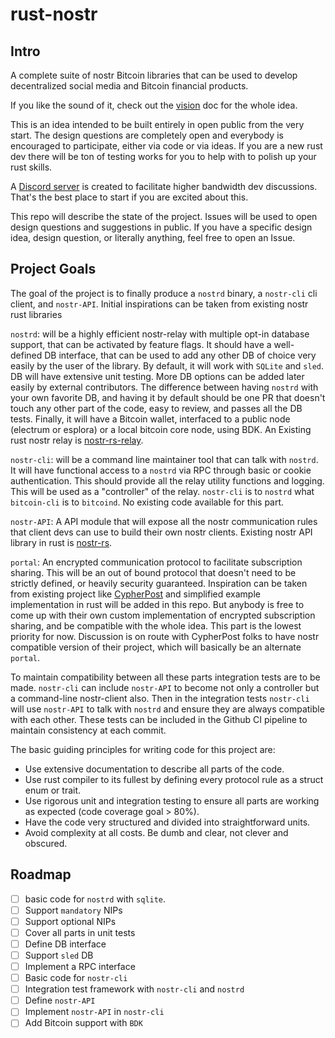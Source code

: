 # rust-nostr

## Intro
A complete suite of nostr Bitcoin libraries that can be used to develop decentralized social media and Bitcoin financial products.

If you like the sound of it, check out the [vision](VISION.md) doc for the whole idea.

This is an idea intended to be built entirely in open public from the very start. The design questions are completely open and everybody is encouraged to participate, either via code or via ideas. If you are a new rust dev there will be ton of testing works for you to help with to polish up your rust skills.

A [Discord server](https://discord.gg/pFZNEFtH) is created to facilitate higher bandwidth dev discussions. That's the best place to start if you are excited about this.

This repo will describe the state of the project. Issues will be used to open design questions and suggestions in public. If you have a specific design idea, design question, or literally anything, feel free to open an Issue.

## Project Goals

The goal of the project is to finally produce a `nostrd` binary, a `nostr-cli` cli client, and `nostr-API`. Initial inspirations can be taken from existing nostr rust libraries

`nostrd`: will be a highly efficient nostr-relay with multiple opt-in database support, that can be activated by feature flags. It should have a well-defined DB interface, that can be used to add any other DB of choice very easily by the user of the library. By default, it will work with `SQLite` and `sled`. DB will have extensive unit testing. More DB options can be added later easily by external contributors. The difference between having `nostrd` with your own favorite DB, and having it by default should be one PR that doesn't touch any other part of the code, easy to review, and passes all the DB tests. Finally, it will have a Bitcoin wallet, interfaced to a public node (electrum or esplora) or a local bitcoin core node, using BDK. An Existing rust nostr relay is [nostr-rs-relay](https://github.com/scsibug/nostr-rs-relay).

`nostr-cli`: will be a command line maintainer tool that can talk with `nostrd`. It will have functional access to a `nostrd` via RPC through basic or cookie authentication. This should provide all the relay utility functions and logging. This will be used as a "controller" of the relay. `nostr-cli` is to `nostrd` what `bitcoin-cli` is to `bitcoind`. No existing code available for this part.

`nostr-API`: A API module that will expose all the nostr communication rules that client devs can use to build their own nostr clients. Existing nostr API library in rust is [nostr-rs](https://github.com/futurepaul/nostr-rs).

`portal`: An encrypted communication protocol to facilitate subscription sharing. This will be an out of bound protocol that doesn't need to be strictly defined, or heavily security guaranteed. Inspiration can be taken from existing project like [CypherPost](https://github.com/i5hi/cypherpost) and simplified example implementation in rust will be added in this repo. But anybody is free to come up with their own custom implementation of encrypted subscription sharing, and be compatible with the whole idea. This part is the lowest priority for now. Discussion is on route with CypherPost folks to have nostr compatible version of their project, which will basically be an alternate `portal`.

To maintain compatibility between all these parts integration tests are to be made. `nostr-cli` can include `nostr-API` to become not only a controller but a command-line nostr-client also. Then in the integration tests `nostr-cli` will use `nostr-API` to talk with `nostrd` and ensure they are always compatible with each other. These tests can be included in the Github CI pipeline to maintain consistency at each commit.

The basic guiding principles for writing code for this project are:
 - Use extensive documentation to describe all parts of the code.
 - Use rust compiler to its fullest by defining every protocol rule as a struct enum or trait.
 - Use rigorous unit and integration testing to ensure all parts are working as expected (code coverage goal > 80%).
 - Have the code very structured and divided into straightforward units.
 - Avoid complexity at all costs. Be dumb and clear, not clever and obscured.

## Roadmap
- [ ] basic code for `nostrd` with `sqlite`.
- [ ] Support `mandatory` NIPs
- [ ] Support optional NIPs
- [ ] Cover all parts in unit tests
- [ ] Define DB interface
- [ ] Support `sled` DB
- [ ] Implement a RPC interface
- [ ] Basic code for `nostr-cli`
- [ ] Integration test framework with `nostr-cli` and `nostrd`
- [ ] Define `nostr-API`
- [ ] Implement `nostr-API` in `nostr-cli`
- [ ] Add Bitcoin support with `BDK`